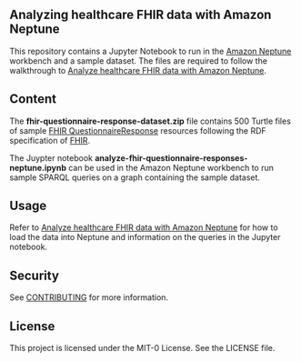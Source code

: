 ## Analyzing healthcare FHIR data with Amazon Neptune

This repository contains a Jupyter Notebook to run in the [Amazon Neptune](https://aws.amazon.com/neptune/?nc1=h_ls) workbench and a sample dataset. The files are required to follow the walkthrough to [Analyze healthcare FHIR data with Amazon Neptune](https://aws-blogs-prod.amazon.com/database/?p=29731).

## Content

The __fhir-questionnaire-response-dataset.zip__ file contains 500 Turtle files of sample [FHIR QuestionnaireResponse](https://www.hl7.org/FHIR/questionnaireresponse.html) resources following the RDF specification of [FHIR](http://hl7.org/fhir/). 

The Juypter notebook __analyze-fhir-questionnaire-responses-neptune.ipynb__ can be used in the Amazon Neptune workbench to run sample SPARQL queries on a graph containing the sample dataset.

## Usage

Refer to [Analyze healthcare FHIR data with Amazon Neptune](https://aws-blogs-prod.amazon.com/database/?p=29731) for how to load the data into Neptune and information on the queries in the Jupyter notebook. 

## Security

See [CONTRIBUTING](CONTRIBUTING.md#security-issue-notifications) for more information.

## License

This project is licensed under the MIT-0 License. See the LICENSE file.


